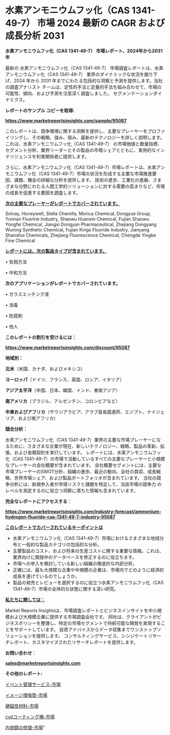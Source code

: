 # 水素アンモニウムフッ化（CAS 1341-49-7） 市場 2024 最新の CAGR および成長分析 2031

<strong>水素アンモニウムフッ化（CAS 1341-49-7） 市場レポート、2024年から2031年</strong>

最新の 水素アンモニウムフッ化（CAS 1341-49-7） 市場調査レポートは、水素アンモニウムフッ化（CAS 1341-49-7） 業界のダイナミックな状況を掘り下げ、2024 年から 2031 年までにわたる包括的な洞察と予測を提供します。当社の調査アナリスト チームは、定性的手法と定量的手法を組み合わせて、市場の可能性、傾向、および予測を注意深く調査しました。 セグメンテーションダイナミクス。



<strong>レポートのサンプル コピーを取得:</strong> <a href=https://www.marketreportsinsights.com/sample/95087>

<strong><u>https://www.marketreportsinsights.com/sample/95087</u></strong></a>

このレポートは、競争環境に関する洞察を提供し、主要なプレーヤーをプロファイリングし、その戦略、強み、弱み、最新のテクノロジーを詳しく説明します。 これは、水素アンモニウムフッ化（CAS 1341-49-7） の市場価値と数量指標、セグメント分析、業界リーダーとその製品の市場シェアとともに、実用的なインテリジェンスを利害関係者に提供します。

さらに、水素アンモニウムフッ化（CAS 1341-49-7）市場レポートは、水素アンモニウムフッ化（CAS 1341-49-7）市場の状況を形成する主要な市場推進要因、課題、機会の詳細な分析を提供します。 技術の進歩、工業化の進展、さまざまな分野にわたる人間工学的ソリューションに対する需要の高まりなど、市場の成長を促進する要因を調査します。



<strong><u>次の主要なプレーヤーがレポートでカバーされています。</u></strong>

Solvay, Honeywell, Stella Chemifa, Morica Chemical, Dongyue Group, Yunnan Fluorine Industry, Shaowu Huanxin Chemical, Fujian Shaowu Yongfei Chemical, Jiangxi Dongyan Pharmaceutical, Zhejiang Dongyang Wuning Synthetic Chemical, Fujian Kings Fluoride Industry, Jianyang Shanshui Chemicals, Zhejiang Fluorescence Chemical, Chengde Yingke Fine Chemical



<strong><u><b>レポートには、次の製品タイプが含まれています。</b></u></strong>

• 気相方法

• 中和方法



<strong><b>次のアプリケーションがレポートでカバーされています。</b></strong>

• ガラスエッチング液

• 消毒

• 防腐剤

• 他人



<strong><b>このレポートの割引を受けるには：</b></strong><a href=https://www.marketreportsinsights.com/discount/95087>

<strong><u>https://www.marketreportsinsights.com/discount/95087</u></strong></a>



<strong>地域別：</strong>



<strong>北米</strong>（米国、カナダ、およびメキシコ）



<strong>ヨーロッパ</strong>（ドイツ、フランス、英国、ロシア、イタリア）



<strong>アジア太平洋</strong>（中国、日本、韓国、インド、東南アジア）



<strong>南アメリカ</strong>（ブラジル、アルゼンチン、コロンビアなど）



<strong>中東およびアフリカ</strong>（サウジアラビア、アラブ首長国連邦、エジプト、ナイジェリア、および南アフリカ）



<strong>競合分析：</strong>

水素アンモニウムフッ化（CAS 1341-49-7）業界の主要な市場プレーヤーになるために、さまざまな企業が現在、新しいテクノロジー、戦略、製品の革新、拡張、および長期契約を実行しています。 レポートには、水素アンモニウムフッ化（CAS 1341-49-7）の市場で活動しているすべての主要なプレーヤーと小規模なプレーヤーの会社概要が含まれています。 会社概要セグメントには、主要な市場プレーヤーのSWOT分析、組織の進歩、最近の動向、会社の買収、成長戦略、世界市場シェア、および製品ポートフォリオが含まれています。 当社の競争分析には、新規参入者が市場リスクと課題を特定して、当該市場の競争力 のレベルを測定するのに役立つ洞察に満ちた情報も含まれています。



<strong>完全なレポートにアクセスする</strong>：

<a href=https://www.marketreportsinsights.com/industry-forecast/ammonium-hydrogen-fluoride-cas-1341-49-7-industry-95087>

<strong><u>https://www.marketreportsinsights.com/industry-forecast/ammonium-hydrogen-fluoride-cas-1341-49-7-industry-95087</u></strong></a>



<strong><u><b>このレポートでカバーされているキーポイントは</b></u></strong>
<ul>
  <li>水素アンモニウムフッ化（CAS 1341-49-7）市場におけるさまざまな地域分布と一般的な製品カテゴリの包括的な分析。</li>
  <li>主要製品のコスト、および将来の生産コストに関する重要な情報。これは、業界向けに開発中のデータベースを修正するのに役立ちます。</li>
  <li>市場への参入を検討している新しい組織の徹底的な内訳分析。</li>
  <li>正確には、最も大規模な企業や中規模の企業は、市場内でどのように経済的成長を遂げているのでしょうか。</li>
  <li>製品の発売とレビューを選択するのに役立つ水素アンモニウムフッ化（CAS 1341-49-7）市場の全体的な状態に関する深い研究。</li>
</ul>


<strong><u><b>私たちに関しては：</b></u></strong>

Market Reports Insightsは、市場調査レポートとビジネスインサイトを中小規模および大規模企業に提供する市場調査会社です。 同社は、クライアントがビジネスポリシーを整理し、特定の市場セグメントで持続可能な開発を実現することをサポートしています。 投資アドバイスからデータ収集までワンストップソリューションを提供します。 コンサルティングサービス、シンジケートリサーチレポート、カスタマイズされたリサーチレポートを提供します。



<strong><b>お問い合わせ</b></strong>：

<a href=mailto:sales@marketreportsinsights.com>

<strong><u>sales@marketreportsinsights.com</u></strong></a>



<strong>その他のレポート:</strong>

<a href=https://www.linkedin.com/pulse/イベント管理サービス-市場-2023-年のダイナミクスとビジネストレンド-bneof/>イベント管理サービス-市場</a>

<a href=https://www.linkedin.com/pulse/イメージ増強管-市場-2023-swot-分析と成長率-2030-trend-tracking-toolbox-24-analysis-qa7df/>イメージ増強管-市場</a>

<a href=https://www.linkedin.com/pulse/硬磁性材料-市場-2023-競争分析と事業成長-2030-trend-titans-360-analysis-thf1f/>硬磁性材料-市場</a>

<a href=https://www.linkedin.com/pulse/cvdコーティング機-市場-2023-最新の-cagr-および成長分析-2030-svdrf/>cvdコーティング機-市場</a>

<a href=https://www.linkedin.com/pulse/内視鏡の修理-市場-2023-総合分析と事業成長戦略-2030-data-dive-discoveries-24-analysis-euywf/>内視鏡の修理-市場</a>"
